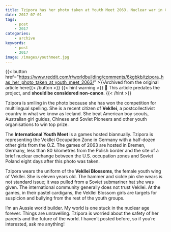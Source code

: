 ```yaml
---
title: Tzipora has her photo taken at Youth Meet 2063. Nuclear war in Germany breaks out eight days later.
date: 2017-07-01
tags:
    - post
    - 2017
categories:
    - archive
keywords:
    - post
    - 2017
image: /images/youthmeet.jpg
---
```

{{< button href="https://www.reddit.com/r/worldbuilding/comments/6kgbkb/tzipora_has_her_photo_taken_at_youth_meet_2063/" >}}Archived from the original article here{{< /button >}}
{{< hint warning >}}
🌺 This article predates the project, and **should be considered non-canon**.
{{< /hint >}}

Tzipora is smiling in the photo because she has won the competition for multilingual spelling. She is a recent citizen of **Vekllei**, a postcollectivist country in what we know as Iceland. She beat American boy scouts, Australian girl guides, Chinese and Soviet Pioneers and other youth organisations to win top prize.

The **International Youth Meet** is a games hosted biannually. Tzipora is representing the Vekllei Occupation Zone in Germany with a half-dozen other girls from the O.Z. The games of 2063 are hosted in Bremen, Germany, less than 80 kilometres from the Polish border and the site of a brief nuclear exchange between the U.S. occupation zones and Soviet Poland eight days after this photo was taken.

Tzipora wears the uniform of the **Vekllei Blossoms**, the female youth wing of Vekllei. She is eleven years old. The hammer and sickle pin she wears is not standard issue; it was pulled from a Soviet submariner hat she was given. The international community generally does not trust Vekllei. At the games, in their pastel cardigans, the Vekllei Blossom girls are targets for suspicion and bullying from the rest of the youth groups.

I’m an Aussie world builder. My world is one stuck in the nuclear age forever. Things are unravelling. Tzipora is worried about the safety of her parents and the future of the world. I haven’t posted before, so if you’re interested, ask me anything!
